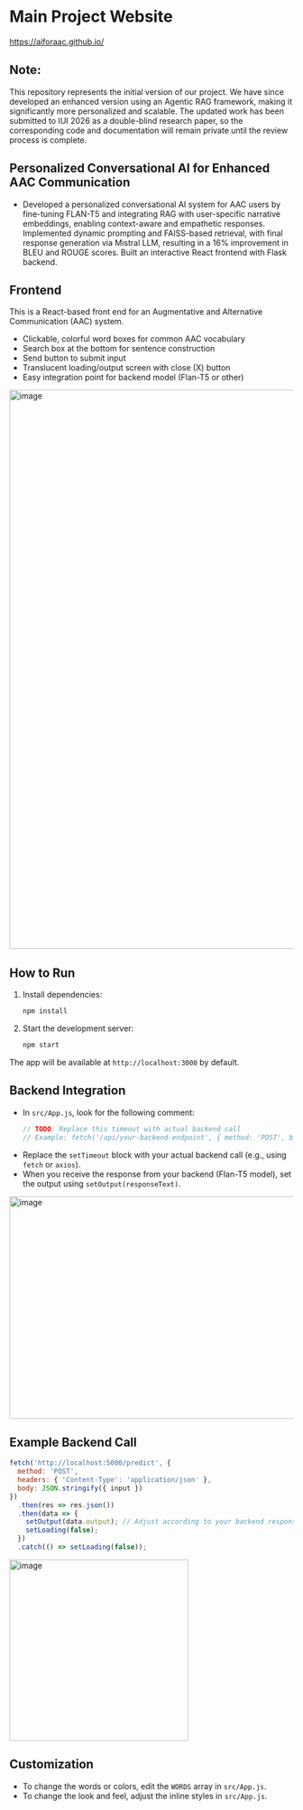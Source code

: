 # Main Project Website
https://aiforaac.github.io/

## Note:
This repository represents the initial version of our project. We have since developed an enhanced version using an Agentic RAG framework, making it significantly more personalized and scalable. The updated work has been submitted to IUI 2026 as a double-blind research paper, so the corresponding code and documentation will remain private until the review process is complete.

## Personalized Conversational AI for Enhanced AAC Communication

- Developed a personalized conversational AI system for AAC users by fine-tuning FLAN-T5 and integrating RAG with
user-specific narrative embeddings, enabling context-aware and empathetic responses. Implemented dynamic prompting and FAISS-based retrieval, with final response generation via Mistral LLM, resulting in a
16% improvement in BLEU and ROUGE scores. Built an interactive React frontend with Flask backend.

## Frontend

This is a React-based front end for an Augmentative and Alternative Communication (AAC) system.

- Clickable, colorful word boxes for common AAC vocabulary
- Search box at the bottom for sentence construction
- Send button to submit input
- Translucent loading/output screen with close (X) button
- Easy integration point for backend model (Flan-T5 or other)
<img width="1916" height="990" alt="image" src="https://github.com/user-attachments/assets/41fae526-de4a-4e85-86b2-ca4752810820" />

## How to Run

1. Install dependencies:
   ```bash
   npm install
   ```
2. Start the development server:
   ```bash
   npm start
   ```

The app will be available at `http://localhost:3000` by default.

## Backend Integration

- In `src/App.js`, look for the following comment:
  ```js
  // TODO: Replace this timeout with actual backend call
  // Example: fetch('/api/your-backend-endpoint', { method: 'POST', body: JSON.stringify({ input }) })
  ```
- Replace the `setTimeout` block with your actual backend call (e.g., using `fetch` or `axios`).
- When you receive the response from your backend (Flan-T5 model), set the output using `setOutput(responseText)`.

<img width="587" height="394" alt="image" src="https://github.com/user-attachments/assets/ab3e995f-9b63-44c3-8160-fd0bbd3fa84c" />


## Example Backend Call
```js
fetch('http://localhost:5000/predict', {
  method: 'POST',
  headers: { 'Content-Type': 'application/json' },
  body: JSON.stringify({ input })
})
  .then(res => res.json())
  .then(data => {
    setOutput(data.output); // Adjust according to your backend response
    setLoading(false);
  })
  .catch(() => setLoading(false));
```
<img width="317" height="321" alt="image" src="https://github.com/user-attachments/assets/fdb77218-431f-4111-9818-a833b3448117" />

## Customization
- To change the words or colors, edit the `WORDS` array in `src/App.js`.
- To change the look and feel, adjust the inline styles in `src/App.js`. 

